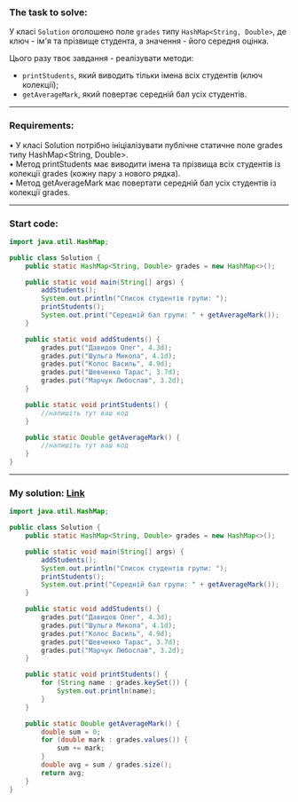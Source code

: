 ### **The task to solve:**  

У класі `Solution` оголошено поле `grades` типу `HashMap<String, Double>`, де ключ - ім'я та прізвище студента, а значення - його середня оцінка.  

Цього разу твоє завдання - реалізувати методи:
- `printStudents`, який виводить тільки імена всіх студентів (ключ колекції);
- `getAverageMark`, який повертає середній бал усіх студентів.

---

### **Requirements:**  

• У класі Solution потрібно ініціалізувати публічне статичне поле grades типу HashMap\<String, Double>.  
• Метод printStudents має виводити імена та прізвища всіх студентів із колекції grades (кожну пару з нового рядка).  
• Метод getAverageMark має повертати середній бал усіх студентів із колекції grades.

---

### **Start code:**  

```java
import java.util.HashMap;

public class Solution {
    public static HashMap<String, Double> grades = new HashMap<>();

    public static void main(String[] args) {
        addStudents();
        System.out.println("Список студентів групи: ");
        printStudents();
        System.out.print("Середній бал групи: " + getAverageMark());
    }

    public static void addStudents() {
        grades.put("Давидов Олег", 4.3d);
        grades.put("Шульга Микола", 4.1d);
        grades.put("Колос Василь", 4.9d);
        grades.put("Шевченко Тарас", 3.7d);
        grades.put("Марчук Любослав", 3.2d);
    }

    public static void printStudents() {
        //напишіть тут ваш код
    }

    public static Double getAverageMark() {
        //напишіть тут ваш код
    }
}
```

---

### **My solution: [Link](./src/Solution.java)**  

```java
import java.util.HashMap;

public class Solution {
    public static HashMap<String, Double> grades = new HashMap<>();

    public static void main(String[] args) {
        addStudents();
        System.out.println("Список студентів групи: ");
        printStudents();
        System.out.print("Середній бал групи: " + getAverageMark());
    }

    public static void addStudents() {
        grades.put("Давидов Олег", 4.3d);
        grades.put("Шульга Микола", 4.1d);
        grades.put("Колос Василь", 4.9d);
        grades.put("Шевченко Тарас", 3.7d);
        grades.put("Марчук Любослав", 3.2d);
    }

    public static void printStudents() {
        for (String name : grades.keySet()) {
            System.out.println(name);
        }
    }

    public static Double getAverageMark() {
        double sum = 0;
        for (double mark : grades.values()) {
            sum += mark;
        }
        double avg = sum / grades.size();        
        return avg;
    }
}
```
